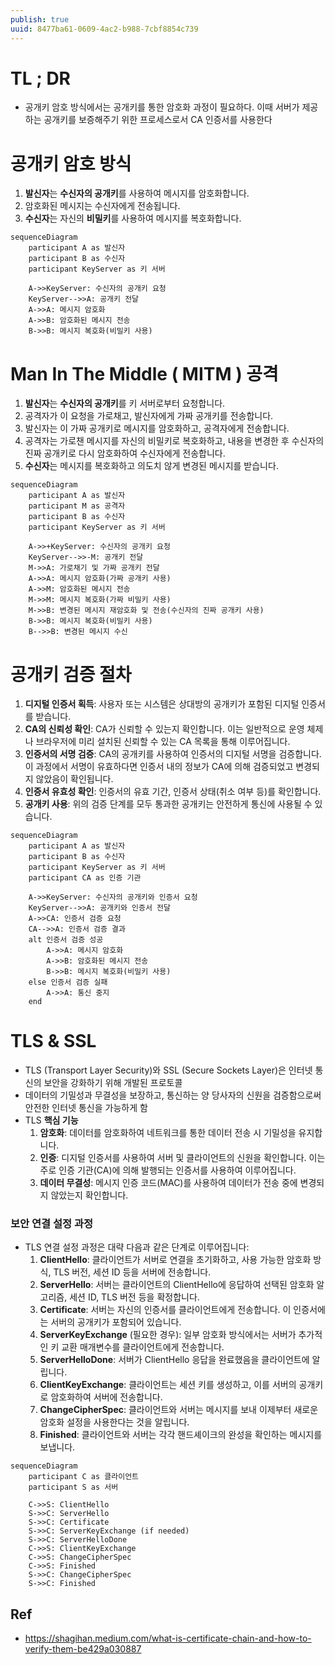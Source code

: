 ```yaml
---
publish: true
uuid: 8477ba61-0609-4ac2-b988-7cbf8854c739
---
```


# TL ; DR

- 공개키 암호 방식에서는 공개키를 통한 암호화 과정이 필요하다. 이때 서버가 제공하는 공개키를 보증해주기 위한 프로세스로서 CA 인증서를 사용한다

# 공개키 암호 방식

1. **발신자**는 **수신자의 공개키**를 사용하여 메시지를 암호화합니다.
2. 암호화된 메시지는 수신자에게 전송됩니다.
3. **수신자**는 자신의 **비밀키**를 사용하여 메시지를 복호화합니다.

```mermaid
sequenceDiagram
    participant A as 발신자
    participant B as 수신자
    participant KeyServer as 키 서버

    A->>KeyServer: 수신자의 공개키 요청
    KeyServer-->>A: 공개키 전달
    A->>A: 메시지 암호화
    A->>B: 암호화된 메시지 전송
    B->>B: 메시지 복호화(비밀키 사용)
```

# Man In The Middle ( MITM ) 공격

1. **발신자**는 **수신자의 공개키**를 키 서버로부터 요청합니다.
2. 공격자가 이 요청을 가로채고, 발신자에게 가짜 공개키를 전송합니다.
3. 발신자는 이 가짜 공개키로 메시지를 암호화하고, 공격자에게 전송합니다.
4. 공격자는 가로챈 메시지를 자신의 비밀키로 복호화하고, 내용을 변경한 후 수신자의 진짜 공개키로 다시 암호화하여 수신자에게 전송합니다.
5. **수신자**는 메시지를 복호화하고 의도치 않게 변경된 메시지를 받습니다.

```mermaid
sequenceDiagram
    participant A as 발신자
    participant M as 공격자
    participant B as 수신자
    participant KeyServer as 키 서버

    A->>+KeyServer: 수신자의 공개키 요청
    KeyServer-->>-M: 공개키 전달
    M->>A: 가로채기 및 가짜 공개키 전달
    A->>A: 메시지 암호화(가짜 공개키 사용)
    A->>M: 암호화된 메시지 전송
    M->>M: 메시지 복호화(가짜 비밀키 사용)
    M->>B: 변경된 메시지 재암호화 및 전송(수신자의 진짜 공개키 사용)
    B->>B: 메시지 복호화(비밀키 사용)
    B-->>B: 변경된 메시지 수신
```

# **공개키 검증 절차**

1. **디지털 인증서 획득**: 사용자 또는 시스템은 상대방의 공개키가 포함된 디지털 인증서를 받습니다.
2. **CA의 신뢰성 확인**: CA가 신뢰할 수 있는지 확인합니다. 이는 일반적으로 운영 체제나 브라우저에 미리 설치된 신뢰할 수 있는 CA 목록을 통해 이루어집니다.
3. **인증서의 서명 검증**: CA의 공개키를 사용하여 인증서의 디지털 서명을 검증합니다. 이 과정에서 서명이 유효하다면 인증서 내의 정보가 CA에 의해 검증되었고 변경되지 않았음이 확인됩니다.
4. **인증서 유효성 확인**: 인증서의 유효 기간, 인증서 상태(취소 여부 등)를 확인합니다.
5. **공개키 사용**: 위의 검증 단계를 모두 통과한 공개키는 안전하게 통신에 사용될 수 있습니다.

```mermaid
sequenceDiagram
    participant A as 발신자
    participant B as 수신자
    participant KeyServer as 키 서버
    participant CA as 인증 기관

    A->>KeyServer: 수신자의 공개키와 인증서 요청
    KeyServer-->>A: 공개키와 인증서 전달
    A->>CA: 인증서 검증 요청
    CA-->>A: 인증서 검증 결과
    alt 인증서 검증 성공
        A->>A: 메시지 암호화
        A->>B: 암호화된 메시지 전송
        B->>B: 메시지 복호화(비밀키 사용)
    else 인증서 검증 실패
        A->>A: 통신 중지
    end
```

# TLS & SSL

- TLS (Transport Layer Security)와 SSL (Secure Sockets Layer)은 인터넷 통신의 보안을 강화하기 위해 개발된 프로토콜
- 데이터의 기밀성과 무결성을 보장하고, 통신하는 양 당사자의 신원을 검증함으로써 안전한 인터넷 통신을 가능하게 함
- TLS **핵심 기능**
  1. **암호화**: 데이터를 암호화하여 네트워크를 통한 데이터 전송 시 기밀성을 유지합니다.
  2. **인증**: 디지털 인증서를 사용하여 서버 및 클라이언트의 신원을 확인합니다. 이는 주로 인증 기관(CA)에 의해 발행되는 인증서를 사용하여 이루어집니다.
  3. **데이터 무결성**: 메시지 인증 코드(MAC)를 사용하여 데이터가 전송 중에 변경되지 않았는지 확인합니다.

### **보안 연결 설정 과정**

- TLS 연결 설정 과정은 대략 다음과 같은 단계로 이루어집니다:
  1. **ClientHello**: 클라이언트가 서버로 연결을 초기화하고, 사용 가능한 암호화 방식, TLS 버전, 세션 ID 등을 서버에 전송합니다.
  2. **ServerHello**: 서버는 클라이언트의 ClientHello에 응답하여 선택된 암호화 알고리즘, 세션 ID, TLS 버전 등을 확정합니다.
  3. **Certificate**: 서버는 자신의 인증서를 클라이언트에게 전송합니다. 이 인증서에는 서버의 공개키가 포함되어 있습니다.
  4. **ServerKeyExchange** (필요한 경우): 일부 암호화 방식에서는 서버가 추가적인 키 교환 매개변수를 클라이언트에게 전송합니다.
  5. **ServerHelloDone**: 서버가 ClientHello 응답을 완료했음을 클라이언트에 알립니다.
  6. **ClientKeyExchange**: 클라이언트는 세션 키를 생성하고, 이를 서버의 공개키로 암호화하여 서버에 전송합니다.
  7. **ChangeCipherSpec**: 클라이언트와 서버는 메시지를 보내 이제부터 새로운 암호화 설정을 사용한다는 것을 알립니다.
  8. **Finished**: 클라이언트와 서버는 각각 핸드셰이크의 완성을 확인하는 메시지를 보냅니다.

```mermaid
sequenceDiagram
    participant C as 클라이언트
    participant S as 서버

    C->>S: ClientHello
    S->>C: ServerHello
    S->>C: Certificate
    S->>C: ServerKeyExchange (if needed)
    S->>C: ServerHelloDone
    C->>S: ClientKeyExchange
    C->>S: ChangeCipherSpec
    C->>S: Finished
    S->>C: ChangeCipherSpec
    S->>C: Finished

```

## Ref

- https://shagihan.medium.com/what-is-certificate-chain-and-how-to-verify-them-be429a030887